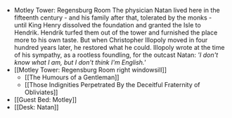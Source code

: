 - Motley Tower: Regensburg Room
  The physician Natan lived here in the fifteenth century - and his family after that, tolerated by the monks - until King Henry dissolved the foundation and granted the Isle to Hendrik. Hendrik turfed them out of the tower and furnished the place more to his own taste. But when Christopher Illopoly moved in four hundred years later, he restored what he could. Illopoly wrote at the time of his sympathy, as a rootless foundling, for the outcast Natan: <i>'I don't know what I am, but I don't think I'm English.'</i>
- [[Motley Tower: Regensburg Room right windowsill]]
	- [[The Humours of a Gentleman]]
	- [[Those Indignities Perpetrated By the Deceitful Fraternity of Obliviates]]
- [[Guest Bed: Motley]]
- [[Desk: Natan]]